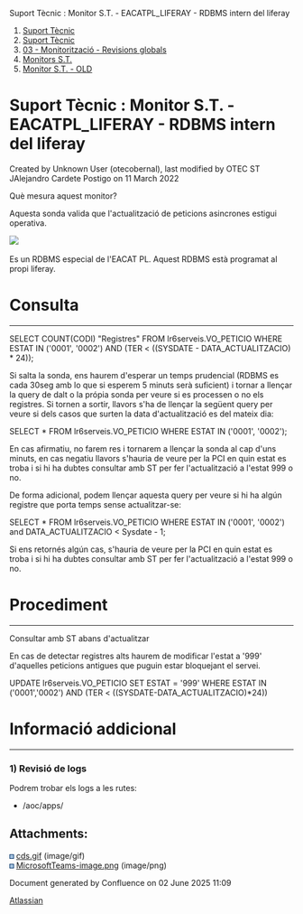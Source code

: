 Suport Tècnic : Monitor S.T. - EACATPL\_LIFERAY - RDBMS intern del liferay  

1.  [Suport Tècnic](index.html)
2.  [Suport Tècnic](13893782.html)
3.  [03 - Monitorització - Revisions globals](26313327.html)
4.  [Monitors S.T.](Monitors-S.T._41522177.html)
5.  [Monitor S.T. - OLD](Monitor-S.T.---OLD_118555256.html)

Suport Tècnic : Monitor S.T. - EACATPL\_LIFERAY - RDBMS intern del liferay
==========================================================================

Created by Unknown User (otecobernal), last modified by OTEC ST JAlejandro Cardete Postigo on 11 March 2022

Què mesura aquest monitor?

Aquesta sonda valida que l'actualització de peticions asincrones estigui operativa.

![](attachments/64979212/64980702.png)

Es un RDBMS especial de l'EACAT PL. Aquest RDBMS està programat al propi liferay.

**Consulta**
============

* * *

SELECT COUNT(CODI) "Registres"
  FROM lr6serveis.VO\_PETICIO
 WHERE ESTAT IN ('0001', '0002')
   AND (TER < ((SYSDATE - DATA\_ACTUALITZACIO) \* 24));

Si salta la sonda, ens haurem d'esperar un temps prudencial (RDBMS es cada 30seg amb lo que si esperem 5 minuts serà suficient) i tornar a llençar la query de dalt o la própia sonda per veure si es processen o no els registres. Si tornen a sortir, llavors s'ha de llençar la següent query per veure si dels casos que surten la data d'actualització es del mateix dia:

SELECT \* FROM lr6serveis.VO\_PETICIO 
WHERE ESTAT IN ('0001', '0002');

En cas afirmatiu, no farem res i tornarem a llençar la sonda al cap d'uns minuts, en cas negatiu llavors s'hauria de veure per la PCI en quin estat es troba i si hi ha dubtes consultar amb ST per fer l'actualització a l'estat 999 o no.

De forma adicional, podem llençar aquesta query per veure si hi ha algún registre que porta temps sense actualitzar-se:

SELECT \* FROM lr6serveis.VO\_PETICIO 
WHERE ESTAT IN ('0001', '0002') 
and DATA\_ACTUALITZACIO < Sysdate - 1;

Si ens retornés algún cas, s'hauria de veure per la PCI en quin estat es troba i si hi ha dubtes consultar amb ST per fer l'actualització a l'estat 999 o no.

**Procediment**
===============

* * *

Consultar amb ST abans d'actualitzar

En cas de detectar registres alts haurem de modificar l'estat a '999' d'aquelles peticions antigues que puguin estar bloquejant el servei.

UPDATE lr6serveis.VO\_PETICIO
SET ESTAT = '999' 
 WHERE ESTAT IN ('0001','0002') AND (TER < ((SYSDATE-DATA\_ACTUALITZACIO)\*24))

**Informació addicional**
=========================

* * *

### 1) Revisió de logs

Podrem trobar els logs a les rutes:

*   /aoc/apps/

  

  

  

Attachments:
------------

![](images/icons/bullet_blue.gif) [cds.gif](attachments/64979212/64979213.gif) (image/gif)  
![](images/icons/bullet_blue.gif) [MicrosoftTeams-image.png](attachments/64979212/64980702.png) (image/png)  

Document generated by Confluence on 02 June 2025 11:09

[Atlassian](http://www.atlassian.com/)